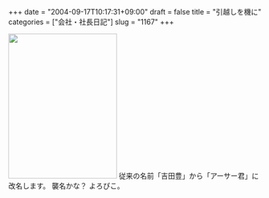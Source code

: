 +++
date = "2004-09-17T10:17:31+09:00"
draft = false
title = "引越しを機に"
categories = ["会社・社長日記"]
slug = "1167"
+++

<img src="http://ieiriblog.jugem.jp/?image=4030" width="216" height="288" alt="" class="pict" />
従来の名前「吉田豊」から「アーサー君」に改名します。
襲名かな？
よろぴこ。
